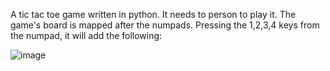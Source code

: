 A tic tac toe game written in python.
It needs to person to play it.
The game's board is mapped after the numpads.
Pressing the 1,2,3,4 keys from the numpad, it will add the following:

![image](https://user-images.githubusercontent.com/63100422/114081410-32941480-98b5-11eb-897e-f4b0f4890499.png)
